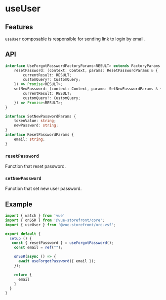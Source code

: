 # useUser

## Features
`useUser` composable is responsible for sending link to login by email.

## API
```typescript
interface UseForgotPasswordFactoryParams<RESULT> extends FactoryParams {
    resetPassword: (context: Context, params: ResetPasswordParams & {
        currentResult: RESULT;
        customQuery?: CustomQuery;
    }) => Promise<RESULT>;
    setNewPassword: (context: Context, params: SetNewPasswordParams & {
        currentResult: RESULT;
        customQuery?: CustomQuery;
    }) => Promise<RESULT>;
}

interface SetNewPasswordParams {
    tokenValue: string;
    newPassword: string;
}
interface ResetPasswordParams {
    email: string;
}

```

### `resetPassword`
Function that reset password. 

### `setNewPassword`
Function that set new user password.

## Example

```javascript
import { watch } from 'vue'
import { onSSR } from '@vue-storefront/core';
import { useUser } from '@vue-storefront/orc-vsf';

export default {
  setup () {
   const { resetPassword } = useForgotPassword();
    const email = ref("");

    onSSR(async () => {
      await useForgotPassword({ email });
    });

    return {
      email
    }
  }
}
```